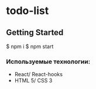 # todo-list 

## Getting Started

$ npm i
$ npm start

### Используемые технологии:

* React/ React-hooks
* HTML 5/ CSS 3
